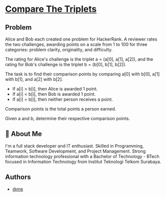 # [Compare The Triplets](https://www.hackerrank.com/challenges/compare-the-triplets/problem?isFullScreen=true)

## Problem
Alice and Bob each created one problem for HackerRank. A reviewer rates the two challenges, awarding points on a scale from 1 to 100 for three categories: problem clarity, originality, and difficulty.

The rating for Alice's challenge is the triplet a = (a[0], a[1], a[2]), and the rating for Bob's challenge is the triplet b = (b[0], b[1], b[2]).

The task is to find their comparison points by comparing a[0] with b[0], a[1] with b[1], and a[2] with b[2].

- If a[i] > b[i], then Alice is awarded 1 point.
- If a[i] < b[i], then Bob is awarded 1 point.
- If a[i] = b[i], then neither person receives a point.

Comparison points is the total points a person earned.

Given a and b, determine their respective comparison points.

## 🚀 About Me
I'm a full stack developer and IT enthusiast. Skilled in Programming, Teamwork, Software Development, and Project Management. Strong information technology professional with a Bachelor of Technology - BTech focused in Information Technology from Institut Teknologi Telkom Surabaya.




## Authors

- [@me](https://github.com/agisx)
